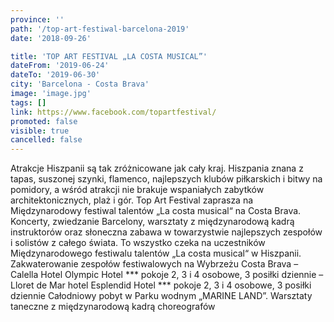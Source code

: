 ```yaml
---
province: ''
path: '/top-art-festiwal-barcelona-2019'
date: '2018-09-26'

title: 'TOP ART FESTIVAL „LA COSTA MUSICAL”'
dateFrom: '2019-06-24'
dateTo: '2019-06-30'
city: 'Barcelona - Costa Brava'
image: 'image.jpg'
tags: []
link: https://www.facebook.com/topartfestival/
promoted: false
visible: true
cancelled: false
---
```

Atrakcje Hiszpanii są tak zróżnicowane jak cały kraj. Hiszpania znana z tapas, suszonej szynki, flamenco, najlepszych klubów piłkarskich i bitwy na pomidory, a wśród atrakcji nie brakuje wspaniałych zabytków architektonicznych, plaż i gór. Top Art Festival zaprasza na Międzynarodowy festiwal talentów „La costa musical“ na Costa Brava. Koncerty, zwiedzanie Barcelony, warsztaty z międzynarodową kadrą instruktorów oraz słoneczna zabawa w towarzystwie najlepszych zespołów i solistów z całego świata. To wszystko czeka na uczestników Międzynarodowego festiwalu talentów „La costa musical“ w Hiszpanii. Zakwaterowanie zespołów festiwalowych na Wybrzeżu Costa Brava
– Calella Hotel Olympic Hotel *** pokoje 2, 3 i 4 osobowe, 3 posiłki dziennie
– Lloret de Mar hotel Esplendid Hotel *** pokoje 2, 3 i 4 osobowe, 3 posiłki dziennie
Całodniowy pobyt w Parku wodnym „MARINE LAND”. Warsztaty taneczne z międzynarodową kadrą choreografów